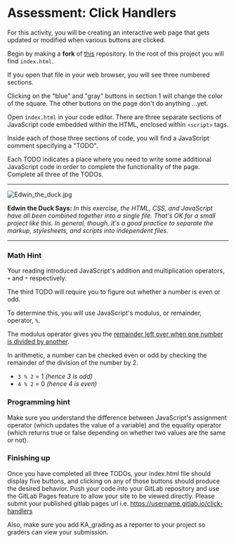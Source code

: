 # Assessment: Click Handlers #

For this activity, you will be creating an interactive web page that gets updated or modified when various buttons are clicked. 

Begin by making a **fork** of [this](https://gitlab.com/kenzie-academy/se/fe/getting-started-with-javascript/s_click-handlers) repository. In the root of this project you will find  `index.html`.

If you open that file in your web browser, you will see three numbered sections.

Clicking on the "blue" and "gray" buttons in section 1 will change the color of the square. The other buttons on the page don't do anything ...yet.

Open `index.html` in your code editor. There are three separate sections of JavaScript code embedded within the HTML, enclosed within `<script>` tags.

Inside each of those three sections of code, you will find a JavaScript comment specifying a "TODO".

Each TODO indicates a place where you need to write some additional JavaScript code in order to complete the functionality of the page. Complete all three of the TODOs.

* * *

![Edwin_the_duck.jpg](https://i.snag.gy/xZgaDe.jpg)

**Edwin the Duck Says:**
_In this exercise, the HTML, CSS, and JavaScript have all been combined together into a single file. That's OK for a small project like this. In general, though, it's a good practice to separate the markup, stylesheets, and scripts into independent files._

* * *

### Math Hint ###

Your reading introduced JavaScript's addition and multiplication operators, `+` and `*` respectively.

The third TODO will require you to figure out whether a number is even or odd.

To determine this, you will use JavaScript's modulus, or remainder, operator, `%`.

The modulus operator gives you the [remainder left over when one number is divided by another](https://www.mathsisfun.com/numbers/division-remainder.html).

In arithmetic, a number can be checked even or odd by checking the remainder of the division of the number by 2.

-	`3 % 2` = 1 _(hence 3 is odd)_
-	`4 % 2` = 0 _(hence 4 is even)_

### Programming hint ###

Make sure you understand the difference between JavaScript's assignment operator (which updates the value of a variable) and the equality operator (which returns true or false depending on whether two values are the same or not).

### Finishing up ###

Once you have completed all three TODOs, your index.html file should display five buttons, and clicking on any of those 
buttons should produce the desired behavior. Push your code into your GitLab repository and use the GitLab Pages feature 
to allow your site to be viewed directly. Please submit your published gitlab pages url 
i.e. https://username.gitlab.io/click-handlers

Also, make sure you add KA_grading as a reporter to your project so graders can view your submission.